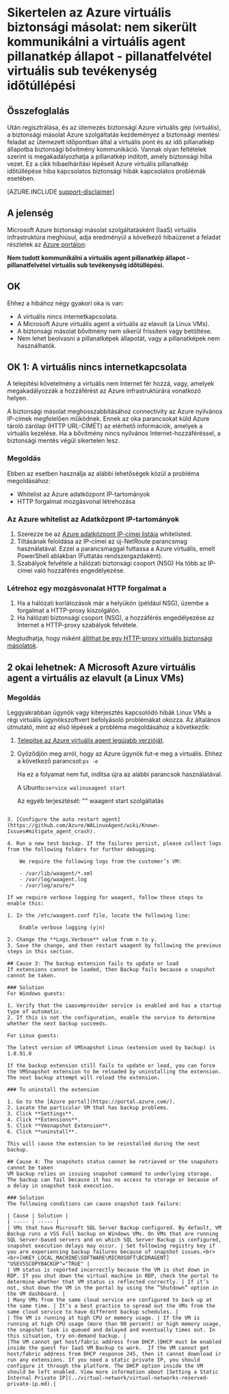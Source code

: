 <properties
   pageTitle="Sikertelen az Azure virtuális biztonsági másolat: nem lehet kommunikálni a virtuális agent pillanatkép állapot - pillanatfelvétel virtuális sub tevékenység időtúllépési |} Microsoft Azure"
   description="Jelenségeket okok és megoldások az Azure virtuális kapcsolatos biztonsági hibák nem tudott kommunikálni a virtuális agent pillanatkép állapotát. Pillanatkép virtuális sub tevékenység időtúllépési hiba"
   services="backup"
   documentationCenter=""
   authors="genlin"
   manager="cfreeman"
   editor=""/>

<tags
    ms.service="backup"
    ms.workload="storage-backup-recovery"
    ms.tgt_pltfrm="na"
    ms.devlang="na"
    ms.topic="article"
    ms.date="10/18/2016"
    ms.author="jimpark; markgal;genli"/>

# <a name="azure-vm-backup-fails-could-not-communicate-with-the-vm-agent-for-snapshot-status---snapshot-vm-sub-task-timed-out"></a>Sikertelen az Azure virtuális biztonsági másolat: nem sikerült kommunikálni a virtuális agent pillanatkép állapot - pillanatfelvétel virtuális sub tevékenység időtúllépési

## <a name="summary"></a>Összefoglalás

Után regisztrálása, és az ütemezés biztonsági Azure virtuális gép (virtuális), a biztonsági másolat Azure szolgáltatás kezdeményez a biztonsági mentési feladat az ütemezett időpontban által a virtuális pont és az idő pillanatkép állapotba biztonsági bővítmény kommunikáció. Vannak olyan feltételek szerint is megakadályozhatja a pillanatkép indított, amely biztonsági hiba vezet. Ez a cikk hibaelhárítási lépéseit Azure virtuális pillanatkép időtúllépése hiba kapcsolatos biztonsági hibák kapcsolatos problémák esetében.

[AZURE.INCLUDE [support-disclaimer](../../includes/support-disclaimer.md)]

## <a name="symptom"></a>A jelenség

Microsoft Azure biztonsági másolat szolgáltatásként (IaaS) virtuális infrastruktúra meghiúsul, adja eredményül a következő hibaüzenet a feladat részletek az [Azure portálon](https://portal.azure.com/):

**Nem tudott kommunikálni a virtuális agent pillanatkép állapot - pillanatfelvétel virtuális sub tevékenység időtúllépési.**

## <a name="cause"></a>OK
Ehhez a hibához négy gyakori oka is van:

- A virtuális nincs internetkapcsolata.
- A Microsoft Azure virtuális agent a virtuális az elavult (a Linux VMs).
- A biztonsági másolat bővítmény nem sikerül frissíteni vagy betöltése.
- Nem lehet beolvasni a pillanatképek állapotát, vagy a pillanatképek nem használhatók.

## <a name="cause-1-the-vm-does-not-have-internet-access"></a>OK 1: A virtuális nincs internetkapcsolata
A telepítési követelmény a virtuális nem Internet fér hozzá, vagy, amelyek megakadályozzák a hozzáférést az Azure infrastruktúrára vonatkozó helyen.

A biztonsági másolat meghosszabbításához connectivity az Azure nyilvános IP-címek megfelelően működnek. Ennek az oka parancsokat küld Azure tároló zárólap (HTTP URL-CÍMÉT) az elérhető információk, amelyek a virtuális kezelése. Ha a bővítmény nincs nyilvános Internet-hozzáféréssel, a biztonsági mentés végül sikertelen lesz.

### <a name="solution"></a>Megoldás
Ebben az esetben használja az alábbi lehetőségek közül a probléma megoldásához:

- Whitelist az Azure adatközpont IP-tartományok
- HTTP forgalmat mozgásvonal létrehozása

### <a name="to-whitelist-the-azure-datacenter-ip-ranges"></a>Az Azure whitelist az Adatközpont IP-tartományok

1. Szerezze be az [Azure adatközpont IP-címei listája](https://www.microsoft.com/download/details.aspx?id=41653) whitelisted.
2. Tiltásának feloldása az IP-címei az új-NetRoute parancsmag használatával. Ezzel a parancsmaggal futtassa a Azure virtuális, emelt PowerShell ablakban (Futtatás rendszergazdaként).
3. Szabályok felvétele a hálózati biztonsági csoport (NSG) Ha több az IP-címei való hozzáférés engedélyezése.

### <a name="to-create-a-path-for-http-traffic-to-flow"></a>Létrehoz egy mozgásvonalat HTTP forgalmat a

1. Ha a hálózati korlátozások már a helyükön (például NSG), üzembe a forgalmat a HTTP-proxy kiszolgálón.
2. Ha hálózati biztonsági csoport (NSG), a hozzáférés engedélyezése az Internet a HTTP-proxy szabályok felvétele.

Megtudhatja, hogy miként [állíthat be egy HTTP-proxy virtuális biztonsági másolatok](backup-azure-vms-prepare.md#using-an-http-proxy-for-vm-backups).

## <a name="cause-2-the-microsoft-azure-vm-agent-installed-in-the-vm-is-out-of-date-for-linux-vms"></a>2 okai lehetnek: A Microsoft Azure virtuális agent a virtuális az elavult (a Linux VMs)

### <a name="solution"></a>Megoldás
Leggyakrabban ügynök vagy kiterjesztés kapcsolódó hibák Linux VMs a régi virtuális ügynökszoftvert befolyásoló problémákat okozza. Az általános útmutató, mint az első lépések a probléma megoldásához a következők:

1. [Telepítse az Azure virtuális agent legújabb verzióját](https://github.com/Azure/WALinuxAgent).
2. Győződjön meg arról, hogy az Azure ügynök fut-e meg a virtuális. Ehhez a következő parancsot:```ps -e```

    Ha ez a folyamat nem fut, indítsa újra az alábbi parancsok használatával.

    A Ubuntu:```service walinuxagent start```

    Az egyéb terjesztését: "" waagent start szolgáltatás
```

3. [Configure the auto restart agent](https://github.com/Azure/WALinuxAgent/wiki/Known-Issues#mitigate_agent_crash).

4. Run a new test backup. If the failures persist, please collect logs from the following folders for further debugging.

    We require the following logs from the customer’s VM:

    - /var/lib/waagent/*.xml
    - /var/log/waagent.log
    - /var/log/azure/*

If we require verbose logging for waagent, follow these steps to enable this:

1. In the /etc/waagent.conf file, locate the following line:

    Enable verbose logging (y|n)

2. Change the **Logs.Verbose** value from n to y.
3. Save the change, and then restart waagent by following the previous steps in this section.

## Cause 3: The backup extension fails to update or load
If extensions cannot be loaded, then Backup fails because a snapshot cannot be taken.

### Solution
For Windows guests:

1. Verify that the iaasvmprovider service is enabled and has a startup type of automatic.
2. If this is not the configuration, enable the service to determine whether the next backup succeeds.

For Linux guests:

The latest version of VMSnapshot Linux (extension used by backup) is 1.0.91.0

If the backup extension still fails to update or load, you can force the VMSnapshot extension to be reloaded by uninstalling the extension. The next backup attempt will reload the extension.

### To uninstall the extension

1. Go to the [Azure portal](https://portal.azure.com/).
2. Locate the particular VM that has backup problems.
3. Click **Settings**.
4. Click **Extensions**.
5. Click **Vmsnapshot Extension**.
6. Click **uninstall**.

This will cause the extension to be reinstalled during the next backup.

## Cause 4: The snapshots status cannot be retrieved or the snapshots cannot be taken
VM backup relies on issuing snapshot command to underlying storage. The backup can fail because it has no access to storage or because of a delay in snapshot task execution.

### Solution
The following conditions can cause snapshot task failure:

| Cause | Solution |
| ----- | ----- |
| VMs that have Microsoft SQL Server Backup configured. By default, VM Backup runs a VSS Full backup on Windows VMs. On VMs that are running SQL Server-based servers and on which SQL Server Backup is configured, snapshot execution delays may occur. | Set following registry key if you are experiencing backup failures because of snapshot issues.<br><br>[HKEY_LOCAL_MACHINE\SOFTWARE\MICROSOFT\BCDRAGENT] "USEVSSCOPYBACKUP"="TRUE" |
| VM status is reported incorrectly because the VM is shut down in RDP. If you shut down the virtual machine in RDP, check the portal to determine whether that VM status is reflected correctly. | If it’s not, shut down the VM in the portal by using the ”Shutdown” option in the VM dashboard. |
| Many VMs from the same cloud service are configured to back up at the same time. | It’s a best practice to spread out the VMs from the same cloud service to have different backup schedules. |
| The VM is running at high CPU or memory usage. | If the VM is running at high CPU usage (more than 90 percent) or high memory usage, the snapshot task is queued and delayed and eventually times out. In this situation, try on-demand backup. |
|The VM cannot get host/fabric address from DHCP.|DHCP must be enabled inside the guest for IaaS VM Backup to work.  If the VM cannot get host/fabric address from DHCP response 245, then it cannot download ir run any extensions. If you need a static private IP, you should configure it through the platform. The DHCP option inside the VM should be left enabled. View more information about [Setting a Static Internal Private IP](../virtual-network/virtual-networks-reserved-private-ip.md).|
